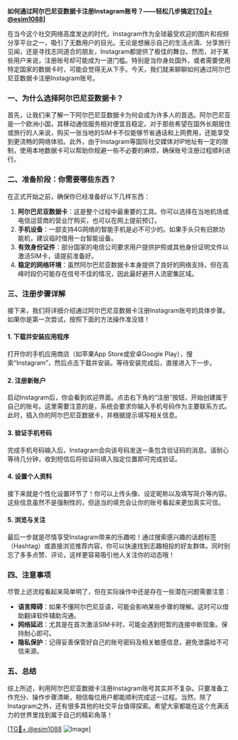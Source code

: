 **如何通过阿尔巴尼亚数据卡注册Instagram账号？——轻松几步搞定[[TG💪+ @esim1088](https://t.me/s/esim1088)]**

在当今这个社交网络高度发达的时代，Instagram作为全球最受欢迎的图片和视频分享平台之一，吸引了无数用户的目光。无论是想展示自己的生活点滴、分享旅行见闻，还是寻找志同道合的朋友，Instagram都提供了极佳的舞台。然而，对于某些用户来说，注册账号却可能成为一道门槛。特别是当你身处国外，或者需要使用特定国家的数据卡时，可能会觉得无从下手。今天，我们就来聊聊如何通过阿尔巴尼亚数据卡注册Instagram账号。

### 一、为什么选择阿尔巴尼亚数据卡？

首先，让我们来了解一下阿尔巴尼亚数据卡为何会成为许多人的首选。阿尔巴尼亚是一个欧洲小国，其移动通信服务相对便宜且稳定。对于那些希望在国外长期居住或旅行的人来说，购买一张当地的SIM卡不仅能够节省通话和上网费用，还能享受到更流畅的网络体验。此外，由于Instagram等国际社交媒体对IP地址有一定的限制，使用本地数据卡可以帮助你规避一些不必要的麻烦，确保账号注册过程顺利进行。

### 二、准备阶段：你需要哪些东西？

在正式开始之前，确保你已经准备好以下几样东西：

1. **阿尔巴尼亚数据卡**：这是整个过程中最重要的工具。你可以选择在当地机场或电信运营商的营业厅购买，也可以在网上提前预订。
2. **手机设备**：一部支持4G网络的智能手机是必不可少的。如果手头只有旧款功能机，建议临时借用一台智能设备。
3. **有效身份证件**：部分国家的电信公司要求用户提供护照或其他身份证明文件以激活SIM卡，请提前准备好。
4. **稳定的网络环境**：虽然阿尔巴尼亚数据卡本身提供了良好的网络支持，但在高峰时段仍可能存在信号不佳的情况，因此最好避开人流密集区域。

### 三、注册步骤详解

接下来，我们将详细介绍通过阿尔巴尼亚数据卡注册Instagram账号的具体步骤。如果你是第一次尝试，按照下面的方法操作准没错！

#### 1. 下载并安装应用程序

打开你的手机应用商店（如苹果App Store或安卓Google Play），搜索“Instagram”，然后点击下载并安装。等待安装完成后，直接进入下一步。

#### 2. 注册新账户

启动Instagram后，你会看到欢迎界面。点击右下角的“注册”按钮，开始创建属于自己的账号。这里需要注意的是，系统会要求你输入手机号码作为主要联系方式。此时，插入你的阿尔巴尼亚数据卡，并根据提示填写相关信息。

#### 3. 验证手机号码

完成手机号码输入后，Instagram会向该号码发送一条包含验证码的消息。请耐心等待几分钟，收到短信后将验证码填入指定位置即可完成验证。

#### 4. 设置个人资料

接下来就是个性化设置环节了！你可以上传头像、设定昵称以及填写简介等内容。这些信息虽然不是强制性的，但适当的填充会让你的账号看起来更加真实可信。

#### 5. 浏览与关注

最后一步就是尽情享受Instagram带来的乐趣啦！通过搜索感兴趣的话题标签（Hashtag）或直接浏览推荐内容，你可以快速找到志趣相投的好友群体。同时别忘了多多点赞、评论，这样更容易吸引他人关注你的动态哦！

### 四、注意事项

尽管上述流程看起来简单明了，但在实际操作中还是存在一些潜在问题需要注意：

- **语言障碍**：如果不懂阿尔巴尼亚语，可能会影响某些步骤的理解。这时可以借助翻译软件辅助沟通。
- **网络延迟**：尤其是在首次激活SIM卡时，可能会遇到短暂的连接中断现象。保持耐心即可。
- **隐私保护**：记得妥善保管好自己的账号密码及相关敏感信息，避免泄露给不可信来源。

### 五、总结

综上所述，利用阿尔巴尼亚数据卡注册Instagram账号其实并不复杂。只要准备工作充分、操作步骤清晰，相信每位用户都能顺利完成这一过程。当然，除了Instagram之外，还有很多其他的社交平台值得探索。希望大家都能在这个充满活力的世界里找到属于自己的精彩角落！

[[TG💪+ @esim1088](https://t.me/s/esim1088) ![Image](https://i.postimg.cc/4NQfJmqS/Snipaste-2025-05-13-00-14-12.png)]